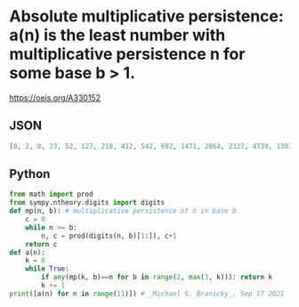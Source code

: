 # Absolute multiplicative persistence: a\(n\) is the least number with multiplicative persistence n for some base b \> 1\.
https://oeis.org/A330152
## JSON
```JSON
[0, 2, 8, 23, 52, 127, 218, 412, 542, 692, 1471, 2064, 2327, 4739, 13025, 16213, 20388, 45407, 82605, 123706, 207778, 323382, 605338, 905670, 1033731, 2041995, 3325970, 4282238, 7638962, 9840138, 10364329]
```
## Python
```Python
from math import prod
from sympy.ntheory.digits import digits
def mp(n, b): # multiplicative persistence of n in base b
    c = 0
    while n >= b:
        n, c = prod(digits(n, b)[1:]), c+1
    return c
def a(n):
    k = 0
    while True:
        if any(mp(k, b)==n for b in range(2, max(3, k))): return k
        k += 1
print([a(n) for n in range(11)]) # _Michael S. Branicky_, Sep 17 2021
```
